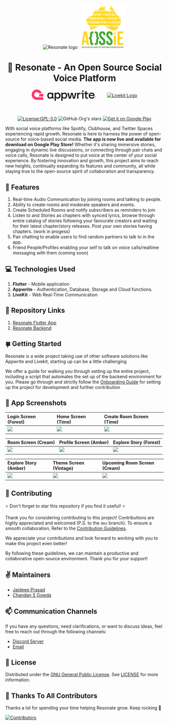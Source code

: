 <div align="center">
 <span>
 <img src="https://github.com/ShivamMenda/Resonate/assets/74780977/ca9e88d2-f4ca-4d8c-8a8a-289286b91e54" alt="Resonate logo" width="150" height="auto" />
<img src="assets/images/aossie_logo.png" alt="Resonate logo" width="150" height="auto" />
 </span>

# :microphone: Resonate - An Open Source Social Voice Platform

</div>
<div align="center" style="text-align:center;"> 
<span>
 <a href="https://appwrite.io" target="_blank">
  <picture>
   <source media="(prefers-color-scheme: dark)" align="center" srcset="https://github.com/appwrite/website/blob/main/static/images/logos/appwrite.svg"      
    alt="Appwrite Logo" width="200">
   <img alt="Appwrite Logo" align="center" src="https://github.com/appwrite/website/blob/main/static/images/logos/appwrite-light.svg" alt="Appwrite Logo" 
    width="200">
  </picture>
 </a>
 &nbsp;&nbsp;&nbsp;&nbsp;&nbsp;&nbsp;&nbsp;&nbsp;
 <a href="https://livekit.io" target="_blank">
  <picture>
   <source media="(prefers-color-scheme: dark)" align="center" srcset="https://github.com/AKASHANGADII/Resonate/assets/81625153/87bb173f-d5b0-4386-b9ca-6e69cd53578f" alt="Livekit Logo" width="140" height="30">
   <img alt="Livekit Logo" align="center" src="https://github.com/AKASHANGADII/Resonate/assets/81625153/1466de84-d00e-4db7-9b51-a99f3c1997ff"  width="140" 
    height="30">
  </picture>
 </a>
</span>
</div>
<br>
<br>

<div align="center">
  
[![License:GPL-3.0](https://img.shields.io/badge/License-GPL-yellow.svg)](https://opensource.org/license/gpl-3-0/)
![GitHub Org's stars](https://img.shields.io/github/stars/AOSSIE-Org/Resonate?style=social)
[![Get it on Google Play](https://img.shields.io/badge/Get_it_on-Google_Play-414141?style=flat&logo=google-play&logoColor=white)](https://play.google.com/store/apps/details?id=com.resonate.resonate)

</div>

With social voice platforms like Spotify, Clubhouse, and Twitter Spaces experiencing rapid growth, Resonate is here to harness the power of open-source for voice-based social media. **The app is now live and available for download on Google Play Store!** Whether it's sharing immersive stories, engaging in dynamic live discussions, or connecting through pair chats and voice calls, Resonate is designed to put voice at the center of your social experience. By fostering innovation and growth, this project aims to reach new heights, continually expanding its features and community, all while staying true to the open-source spirit of collaboration and transparency.

## :rocket: Features

1. Real-time Audio Communication by joining rooms and talking to people.
2. Ability to create rooms and moderate speakers and events.
3. Create Scheduled Rooms and notify subscribers as reminders to join
4. Listen to and Stories as chapters with synced lyrics, browse through entire catalog of stories following your favourate creators and waiting for their latest chapter/story releases. Post your own stories having chapters. (work in progess)
5. Pair chatting to enable users to find random partners to talk to in the app.
6. Friend People/Profiles enabling your self to talk on voice calls/realtime messaging with them (coming soon)

## :computer: Technologies Used

1.  **Flutter** - Mobile application
2.  **Appwrite** - Authentication, Database, Storage and Cloud functions.
3.  **LiveKit** - Web Real-Time Communication

## :link: Repository Links

1. [Resonate Flutter App](https://github.com/AOSSIE-Org/Resonate)
2. [Resonate Backend](https://github.com/AOSSIE-Org/Resonate-Backend)

## :four_leaf_clover: Getting Started

Resonate is a wide project taking use of other software solutions like Appwrite and Livekit, starting up can be a little challenging

We offer a guide for walking you through setting up the entire project, including a script that automates the set up of the backend environment for you.
Please go through and strictly follow the [Onboarding Guide](https://github.com/Aarush-Acharya/Resonate/blob/master/ONBOARDING.md) for setting up the project for development and further contribution

## :movie_camera: App Screenshots

<div align="center">
 
| Login Screen (Forest) | Home Screen (Time) | Create Room Screen (Time) |
| :---         |     :---      |          :--- |
| <img src= "https://github.com/user-attachments/assets/e76147b1-0e51-4852-8198-06bbc975b25c" width="260" height="auto" />  | <img src="https://github.com/user-attachments/assets/ad62eecb-b621-4c31-a01c-001ff5462b28" width="250" height="auto" />    | <img src="https://github.com/user-attachments/assets/31ce6e73-8dca-4e2d-8f48-c22480fa1332" width="250" height="auto" />    |

| Room Screen (Cream)                                                                                                     | Profile Screen (Amber)                                                                                                  | Explore Story (Forest)                                                                                                 |
| :---------------------------------------------------------------------------------------------------------------------- | :---------------------------------------------------------------------------------------------------------------------- | :--------------------------------------------------------------------------------------------------------------------- |
| <img src="https://github.com/user-attachments/assets/f1d6e62f-5f25-47c1-9f59-e165d7018c0c" width="250" height="auto" /> | <img src="https://github.com/user-attachments/assets/b9dfe363-79b1-4eee-8d00-28f5c14f93ee" width="250" height="auto" /> | <img src="https://github.com/user-attachments/assets/c7657be8-bce2-4c3a-aee3-dd3cc33379a2" width="250" height="auto"/> |

| Explore Story (Amber)                                                                                                   | Theme Screen (Vintage)                                                                                                  | Upcoming Room Screen (Cream)                                                                                           |
| :---------------------------------------------------------------------------------------------------------------------- | :---------------------------------------------------------------------------------------------------------------------- | :--------------------------------------------------------------------------------------------------------------------- |
| <img src="https://github.com/user-attachments/assets/ba7da784-48a6-4512-a4c8-9f12b8ad13c1" width="250" height="auto" /> | <img src="https://github.com/user-attachments/assets/ba9273f2-ceef-441d-8f94-4e0bc53b3e99" width="250" height="auto" /> | <img src="https://github.com/user-attachments/assets/a46c7da4-2df4-4c62-9e4c-9c92102339e9" width="250" height="auto"/> |

</div>

## :raised_hands: Contributing

:star: Don't forget to star this repository if you find it useful! :star:

Thank you for considering contributing to this project! Contributions are highly appreciated and welcomed (P.S. to the `dev` branch). To ensure a smooth collaboration, Refer to the [Contribution Guidelines](https://github.com/AOSSIE-Org/Resonate/blob/master/CONTRIBUTING.md).

We appreciate your contributions and look forward to working with you to make this project even better!

By following these guidelines, we can maintain a productive and collaborative open-source environment. Thank you for your support!

## :v: Maintainers

- [Jaideep Prasad](https://github.com/jddeep)
- [Chandan S Gowda](https://github.com/chandansgowda)

## :mailbox: Communication Channels

If you have any questions, need clarifications, or want to discuss ideas, feel free to reach out through the following channels:

- [Discord Server](https://discord.com/invite/6mFZ2S846n)
- [Email](mailto:aossie.oss@gmail.com)

<!-- License -->

## :round_pushpin: License

Distributed under the [GNU General Public License](https://opensource.org/license/gpl-3-0/). See [LICENSE](https://github.com/AOSSIE-Org/Resonate/blob/master/LICENSE) for more information.

## 💪 Thanks To All Contributors

Thanks a lot for spending your time helping Resonate grow. Keep rocking 🥂

<a href="https://github.com/AOSSIE-Org/Resonate/graphs/contributors">
  <img src="https://contrib.rocks/image?repo=AOSSIE-Org/Resonate" alt="Contributors"/>
</a>
<br>
